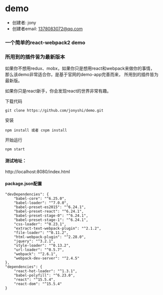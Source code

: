 # demo

- 创建者: jony
- 创建者email: 1378083072@qq.com

### 一个简单的react-webpack2 demo

### 所用到的插件皆为最新版本

如果你不想用redux、mobx，如果你只是想用react和webpack来做你的事情，那么该demo非常适合你，是基于官网的demo-app完善而来， 所用到的插件皆为最新版。

如果你只是react新手，你会发现react的世界非常有趣。

下载代码

	git clone https://github.com/jonyshi/demo.git

安装

    npm install 或者 cnpm install
开始运行

    npm start

#### 测试地址：  
http://localhost:8080/index.html

#### package.json配置


	"devDependencies": {
		"babel-core": "^6.25.0",
		"babel-loader": "^7.0.0",
		"babel-preset-es2015": "^6.24.1",
		"babel-preset-react": "^6.24.1",
		"babel-preset-stage-0": "^6.24.1",
		"babel-preset-stage-1": "^6.24.1",
		"css-loader": "^0.23.1",
		"extract-text-webpack-plugin": "^2.1.2",
		"file-loader": "^0.11.2",
		"html-webpack-plugin": "^2.28.0",
		"jquery": "^3.2.1",
		"style-loader": "^0.13.2",
		"url-loader": "^0.5.7",
		"webpack": "^2.6.1",
		"webpack-dev-server": "^2.4.5"
	},
	"dependencies": {
		"react-hot-loader": "^1.3.1",
		"babel-polyfill": "^6.23.0",
		"react": "^15.5.4",
		"react-dom": "^15.5.4"
	}

